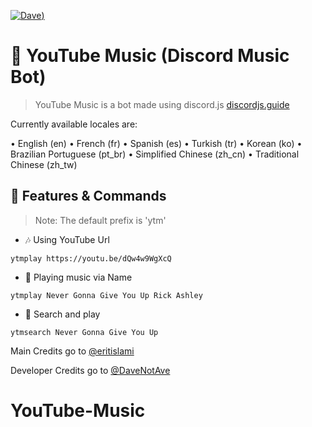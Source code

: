 [![Dave](https://1000logos.net/wp-content/uploads/2021/12/YouTube-Music-Logo.png))](https://heroku.com/deploy?template=https://github.com/eritislami/evobot)

# 🎵 YouTube Music (Discord Music Bot)
> YouTube Music is a bot made using discord.js [discordjs.guide](https://discordjs.guide)

Currently available locales are:

• English (en)
• French (fr)
• Spanish (es)
• Turkish (tr)
• Korean (ko)
• Brazilian Portuguese (pt_br)
• Simplified Chinese (zh_cn)
• Traditional Chinese (zh_tw)

## 📝 Features & Commands

> Note: The default prefix is 'ytm'

* 🎶 Using YouTube Url

`ytmplay https://youtu.be/dQw4w9WgXcQ`

* 🔎 Playing music via Name

`ytmplay Never Gonna Give You Up Rick Ashley`

* 🔎 Search and play

`ytmsearch Never Gonna Give You Up`


Main Credits go to [@eritislami](https://github.com/eritislami) 

Developer Credits go to [@DaveNotAve](https://youtube.com/DaveNotAve)
# YouTube-Music
